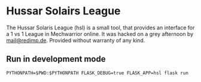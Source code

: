 Hussar Solairs League
=====================

The Hussar Solaris League (hsl) is a small tool, that provides an interface
for a 1 vs 1 League in Mechwarrior online. It was hacked on a grey
afternoon by mail@redimp.de. Provided without warranty of any kind.


Run in development mode
-----------------------

    PYTHONPATH=$PWD:$PYTHONPATH FLASK_DEBUG=true FLASK_APP=hsl flask run

